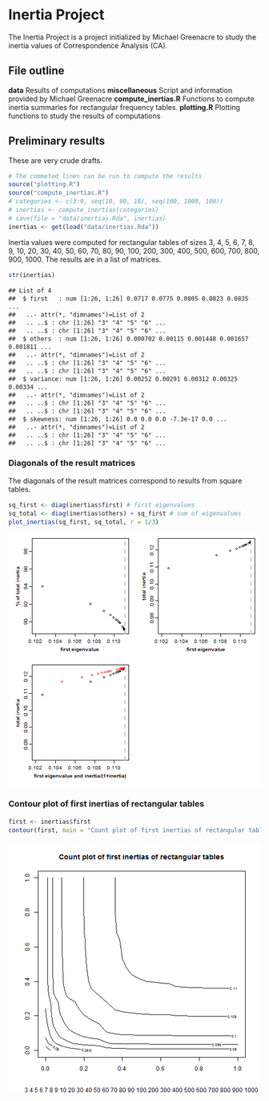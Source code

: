 



# Inertia Project  

The Inertia Project is a project initialized by Michael Greenacre to study the inertia values of Correspondence Analysis (CA).

## File outline

 **data** Results of computations
**miscellaneous** Script and information provided by Michael Greenacre
**compute_inertias.R** Functions to compute inertia summaries for rectangular frequency tables.
**plotting.R** Plotting functions to study the results of computations

## Preliminary results  

These are very crude drafts.  


```r
# The commeted lines can be run to compute the results
source("plotting.R")
source("compute_inertias.R")
# categories <- c(3:9, seq(10, 90, 10), seq(100, 1000, 100))
# inertias <- compute_inertias(categories)
# save(file = "data/inertias.Rda", inertias)
inertias <- get(load("data/inertias.Rda"))
```

Inertia values were computed for rectangular tables of sizes 3, 4, 5, 6, 7, 8, 9, 10, 20, 30, 40, 50, 60, 70, 80, 90, 100, 200, 300, 400, 500, 600, 700, 800, 900, 1000.
The results are in a list of matrices.


```r
str(inertias)
```

```
## List of 4
##  $ first   : num [1:26, 1:26] 0.0717 0.0775 0.0805 0.0823 0.0835 ...
##   ..- attr(*, "dimnames")=List of 2
##   .. ..$ : chr [1:26] "3" "4" "5" "6" ...
##   .. ..$ : chr [1:26] "3" "4" "5" "6" ...
##  $ others  : num [1:26, 1:26] 0.000702 0.00115 0.001448 0.001657 0.001811 ...
##   ..- attr(*, "dimnames")=List of 2
##   .. ..$ : chr [1:26] "3" "4" "5" "6" ...
##   .. ..$ : chr [1:26] "3" "4" "5" "6" ...
##  $ variance: num [1:26, 1:26] 0.00252 0.00291 0.00312 0.00325 0.00334 ...
##   ..- attr(*, "dimnames")=List of 2
##   .. ..$ : chr [1:26] "3" "4" "5" "6" ...
##   .. ..$ : chr [1:26] "3" "4" "5" "6" ...
##  $ skewness: num [1:26, 1:26] 0.0 0.0 0.0 -7.3e-17 0.0 ...
##   ..- attr(*, "dimnames")=List of 2
##   .. ..$ : chr [1:26] "3" "4" "5" "6" ...
##   .. ..$ : chr [1:26] "3" "4" "5" "6" ...
```

### Diagonals of the result matrices

The diagonals of the result matrices correspond to results from square tables.


```r
sq_first <- diag(inertias$first) # first eigenvalues
sq_total <- diag(inertias$others) + sq_first # sum of eigenvalues
plot_inertias(sq_first, sq_total, r = 1/3)
```

![plot of chunk unnamed-chunk-3](figure/unnamed-chunk-3-1.png)

### Contour plot of first inertias of rectangular tables


```r
first <- inertias$first
contour(first, main = "Count plot of first inertias of rectangular tables", sub = paste(colnames(first), collapse = " "))
```

![plot of chunk unnamed-chunk-4](figure/unnamed-chunk-4-1.png)

